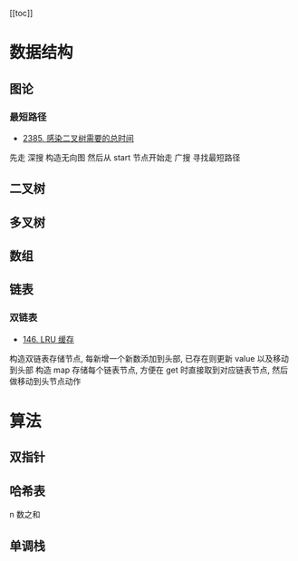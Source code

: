 [[toc]]

# 数据结构

## 图论

### 最短路径

- [2385. 感染二叉树需要的总时间](https://leetcode.cn/problems/amount-of-time-for-binary-tree-to-be-infected/)

先走 深搜 构造无向图
然后从 start 节点开始走 广搜 寻找最短路径

## 二叉树

## 多叉树

## 数组

## 链表

### 双链表

- [146. LRU 缓存](https://leetcode.cn/problems/lru-cache/description/)

构造双链表存储节点, 每新增一个新数添加到头部, 已存在则更新 value 以及移动到头部
构造 map 存储每个链表节点, 方便在 get 时直接取到对应链表节点, 然后做移动到头节点动作

# 算法

## 双指针

## 哈希表

n 数之和

## 单调栈
